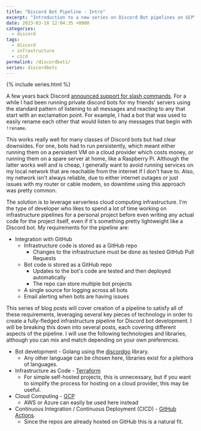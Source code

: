 ```yaml
---
title: "Discord Bot Pipeline - Intro"
excerpt: "Introduction to a new series on Discord Bot pipelines on GCP"
date: 2023-03-18 12:04:35 +0000
categories:
  - discord
tags:
  - discord
  - infrastructure
  - cicd
permalink: /discordbots/
series: discordbots
---
```


{% include series.html %}

A few years back Discord [announced support for slash commands](https://discord.com/blog/slash-commands-are-here).
For a while I had been running private discord bots for my friends' servers
using the standard pattern of listening to all messages and reacting to any that
start with an exclamation point. For example, I had a bot that was used to
easily rename each other that would listen to any messages that begin with
`!rename`.

This works really well for many classes of Discord bots but had clear downsides.
For one, bots had to run persistently, which meant either running them on a
persistent VM on a cloud provider which costs money, or running them on a spare
server at home, like a Raspberry Pi. Although the latter works well and is
cheap, I generally want to avoid running services on my local network that are
reachable from the internet if I don't have to. Also, my network isn't always
reliable, due to either internet outages or just issues with my router or cable
modem, so downtime using this approach was pretty common.

The solution is to leverage serverless cloud computing infrastructure. I'm the
type of developer who likes to spend a lot of time working on infrastructure
pipelines for a personal project before even writing any actual code for the
project itself, even if it's something pretty lightweight like a Discord bot.
My requirements for the pipeline are:

- Integration with GitHub
  - Infrastructure code is stored as a GitHub repo
    - Changes to the infrastructure must be done as tested GitHub Pull Requests
  - Bot code is stored as a GitHub repo
    - Updates to the bot's code are tested and then deployed automatically
    - The repo can store multiple bot projects
  - A single source for logging across all bots
  - Email alerting when bots are having issues

This series of blog posts will cover creation of a pipeline to satisfy all of
these requirements, leveraging several key pieces of technology in order to
create a fully-fledged infrastructure pipeline for Discord bot development. I
will be breaking this down into several posts, each covering different aspects
of the pipeline. I will use the following technologies and libraries, although
you can mix and match depending on your own preferences.

- Bot development - Golang using the [discordgo](https://github.com/bwmarrin/discordgo)
  library.
  - Any other language can be chosen here, libraries exist for a plethora of
    languages.
- Infrastructure as Code - [Terraform](https://terraform.io/)
  - For simple self-hosted projects, this is unnecessary, but if you want to
    simplify the process for hosting on a cloud provider, this may be useful.
- Cloud Computing - [GCP](https://cloud.google.com/)
  - AWS or Azure can easily be used here instead
- Continuous Integration / Continuous Deployment (CICD) - [GitHub Actions](https://github.com/features/actions).
  - Since the repos are already hosted on GitHub this is a natural fit.
